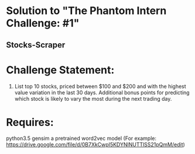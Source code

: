 # Solution to "The Phantom Intern Challenge: #1" 
## Stocks-Scraper

# Challenge Statement:
1. List top 10 stocks, priced between $100 and $200 and with the highest value variation in the last 30 days. Additional bonus points for predicting which stock is likely to vary the most during the next trading day.

# Requires: 
python3.5 
gensim
a pretrained word2vec model (For example: https://drive.google.com/file/d/0B7XkCwpI5KDYNlNUTTlSS21pQmM/edit)
